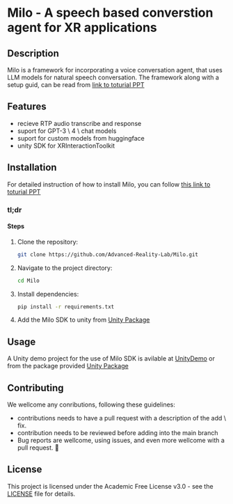 # Milo - A speech based converstion agent for XR applications

## Description

Milo is a framework for incorporating a voice conversation agent, that uses LLM models for natural speech conversation.
The framework along with a setup guid, can be read from [link to  toturial PPT](https://docs.google.com/presentation/d/1bDFDP1DB1y50-CFKYNlQcnNkFiQa4GUM/edit?usp=drive_link&ouid=109837912828593613159&rtpof=true&sd=true)


## Features

- recieve RTP audio transcribe and response
- suport for GPT-3 \ 4 \ chat models
- suport for custom models from huggingface
- unity SDK for XRInteractionToolkit


## Installation

For detailed instruction of how to install Milo, you can follow [this link to toturial PPT](https://docs.google.com/presentation/d/1bDFDP1DB1y50-CFKYNlQcnNkFiQa4GUM/edit?usp=drive_link&ouid=109837912828593613159&rtpof=true&sd=true)
<!-- Detailed instructions on how to install Milo can be found in [link to  toturial PPT]() -->

### tl;dr

<!-- - List any software or tools needed to use your framework (e.g., Python, Node.js). -->
  
#### Steps

1. Clone the repository:
    ```sh
    git clone https://github.com/Advanced-Reality-Lab/Milo.git
    ```
2. Navigate to the project directory:
    ```sh
    cd Milo
    ```
3. Install dependencies:
    ```sh
    pip install -r requirements.txt 
    ```
4. Add the Milo SDK to unity from [Unity Package]()

## Usage

A Unity demo project for the use of Milo SDK is avilable at [UnityDemo]() or from the package provided [Unity Package]()


## Contributing

We wellcome any conributions, following these guidelines:

- contributions needs to have a pull request with a description of the add \ fix.
- contribution needs to be reviewed before adding into the main branch
- Bug reports are wellcome, using issues, and even more wellcome with a pull request. 🚀

## License

This project is licensed under the Academic Free License v3.0 - see the [LICENSE](LICENSE) file for details.


<!-- # Acknowledgements

# Cite
If you use this project in your research, please cite it as follows:

```bibtex
@misc{yourprojectname,
  author = {Your Name},
  title = {Project Name},
  year = {2024},
  publisher = {GitHub},
  journal = {GitHub Repository},
  howpublished = {\url{https://github.com/yourusername/yourprojectname}},
}
``` -->
